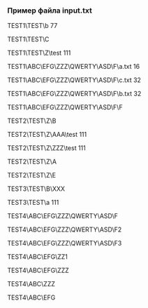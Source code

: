 ### Пример файла input.txt

TEST1\TEST\b 77

TEST1\TEST\C

TEST1\TEST\Z\test 111

TEST1\ABC\EFG\ZZZ\QWERTY\ASD\F\a.txt 16

TEST1\ABC\EFG\ZZZ\QWERTY\ASD\F\c.txt 32

TEST1\ABC\EFG\ZZZ\QWERTY\ASD\F\b.txt 32

TEST1\ABC\EFG\ZZZ\QWERTY\ASD\F\F

TEST2\TEST\Z\B

TEST2\TEST\Z\AAA\test 111

TEST2\TEST\Z\ZZZ\test 111

TEST2\TEST\Z\A

TEST2\TEST\Z\E

TEST3\TEST\B\XXX

TEST3\TEST\a 111

TEST4\ABC\EFG\ZZZ\QWERTY\ASD\F

TEST4\ABC\EFG\ZZZ\QWERTY\ASD\F2

TEST4\ABC\EFG\ZZZ\QWERTY\ASD\F3

TEST4\ABC\EFG\ZZ1

TEST4\ABC\EFG\ZZZ

TEST4\ABC\ZZZ

TEST4\ABC\EFG